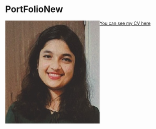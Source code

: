 # PortFolioNew

  <img align="left" src="PPhoto.png" border_radius="50%" />
  <a href="https://githubpusp.github.io/PortFolioNew/">You can see my CV here</a>
